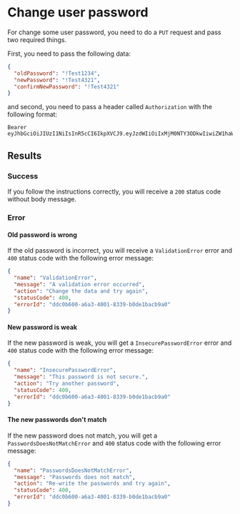 # Change user password

For change some user password, you need to do a `PUT` request and pass two required things.

First, you need to pass the following data:

```json
{
  "oldPassword": "!Test1234",
  "newPassword": "!Test4321",
  "confirmNewPassword": "!Test4321"
}
```

and second, you need to pass a header called `Authorization` with the following format:

```
Bearer eyJhbGciOiJIUzI1NiIsInR5cCI6IkpXVCJ9.eyJzdWIiOiIxMjM0NTY3ODkwIiwiZW1haWwiOiJqb2huQGR1ZS5jb20iLCJpZCI6ImRkYzBiNjAwLWE2YTMtNDAwMS04MzM5LWIwZGUxYmFjYjlhMCIsImlhdCI6MTUxNjIzOTAyMn0.m7gxXwgh_OUE2lzU88Yx2pamGhfHCDjjIJgVIagbq8A
```

## Results

### Success

If you follow the instructions correctly, you will receive a `200` status code without body message.

### Error

#### Old password is wrong

If the old password is incorrect, you will receive a `ValidationError` error and `400` status code with the following error message:

```json
{
  "name": "ValidationError",
  "message": "A validation error occurred",
  "action": "Change the data and try again",
  "statusCode": 400,
  "errorId": "ddc0b600-a6a3-4001-8339-b0de1bacb9a0"
}
```

#### New password is weak

If the new password is weak, you will get a `InsecurePasswordError` error and `400` status code with the following error message:

```json
{
  "name": "InsecurePasswordError",
  "message": "This password is not secure.",
  "action": "Try another password",
  "statusCode": 400,
  "errorId": "ddc0b600-a6a3-4001-8339-b0de1bacb9a0"
}
```

#### The new passwords don't match

If the new password does not match, you will get a `PasswordsDoesNotMatchError` and `400` status code with the following error message:

```json
{
  "name": "PasswordsDoesNotMatchError",
  "message": "Passwords does not match",
  "action": "Re-write the passwords and try again",
  "statusCode": 400,
  "errorId": "ddc0b600-a6a3-4001-8339-b0de1bacb9a0"
}
```

